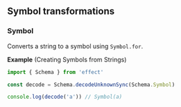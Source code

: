 ## Symbol transformations

### Symbol

Converts a string to a symbol using `Symbol.for`.

**Example** (Creating Symbols from Strings)

```ts twoslash
import { Schema } from 'effect'

const decode = Schema.decodeUnknownSync(Schema.Symbol)

console.log(decode('a')) // Symbol(a)
```
